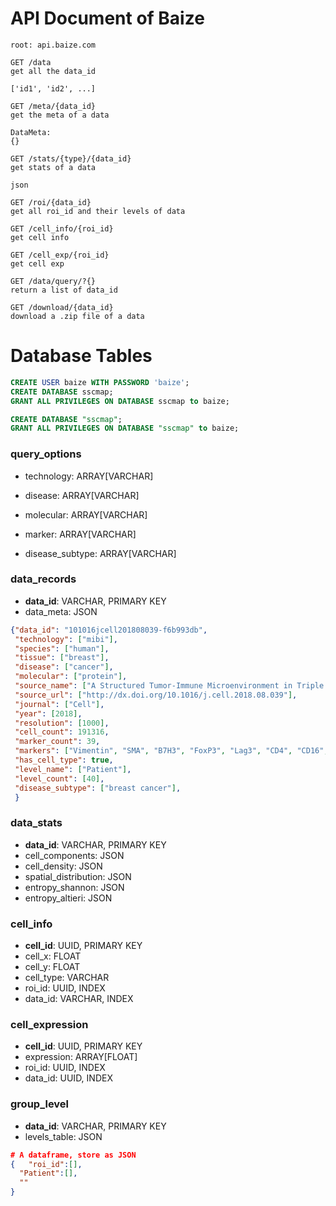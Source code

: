 # API Document of Baize

```
root: api.baize.com

GET /data
get all the data_id

['id1', 'id2', ...]

GET /meta/{data_id}
get the meta of a data

DataMeta:
{}

GET /stats/{type}/{data_id}
get stats of a data

json

GET /roi/{data_id}
get all roi_id and their levels of data

GET /cell_info/{roi_id}
get cell info

GET /cell_exp/{roi_id}
get cell exp

GET /data/query/?{}
return a list of data_id

GET /download/{data_id}
download a .zip file of a data
```





# Database Tables

```sql
CREATE USER baize WITH PASSWORD 'baize';
CREATE DATABASE sscmap;
GRANT ALL PRIVILEGES ON DATABASE sscmap to baize;

CREATE DATABASE "sscmap";
GRANT ALL PRIVILEGES ON DATABASE "sscmap" to baize;
```



### query_options

- technology: ARRAY[VARCHAR]

- disease: ARRAY[VARCHAR]
- molecular: ARRAY[VARCHAR]
- marker: ARRAY[VARCHAR]
- disease_subtype: ARRAY[VARCHAR]



### data_records

- **data_id**: VARCHAR, PRIMARY KEY
- data_meta: JSON

```json
{"data_id": "101016jcell201808039-f6b993db", 
 "technology": ["mibi"], 
 "species": ["human"], 
 "tissue": ["breast"], 
 "disease": ["cancer"], 
 "molecular": ["protein"], 
 "source_name": ["A Structured Tumor-Immune Microenvironment in Triple Negative Breast Cancer Revealed by Multiplexed Ion Beam Imaging"], 
 "source_url": ["http://dx.doi.org/10.1016/j.cell.2018.08.039"], 
 "journal": ["Cell"], 
 "year": [2018], 
 "resolution": [1000], 
 "cell_count": 191316, 
 "marker_count": 39, 
 "markers": ["Vimentin", "SMA", "B7H3", "FoxP3", "Lag3", "CD4", "CD16", "CD56", "OX40", "PD1", "CD31", "PD-L1", "EGFR", "Ki67", "CD209", "CD11c", "CD138", "CD163", "CD68", "CSF-1R", "CD8", "CD3", "IDO", "Keratin17", "CD63", "CD45RO", "CD20", "p53", "Beta catenin", "HLA-DR", "CD11b", "CD45", "H3K9ac", "Pan-Keratin", "H3K27me3", "phospho-S6", "MPO", "Keratin6", "HLA_Class_1"], 
 "has_cell_type": true, 
 "level_name": ["Patient"], 
 "level_count": [40], 
 "disease_subtype": ["breast cancer"],
 }
```



### data_stats

- **data_id**: VARCHAR, PRIMARY KEY
- cell_components: JSON
- cell_density: JSON
- spatial_distribution: JSON
- entropy_shannon: JSON
- entropy_altieri: JSON



### cell_info

- **cell_id**: UUID, PRIMARY KEY
- cell_x: FLOAT
- cell_y: FLOAT
- cell_type: VARCHAR
- roi_id: UUID, INDEX
- data_id: VARCHAR, INDEX



### cell_expression

- **cell_id**: UUID, PRIMARY KEY
- expression: ARRAY[FLOAT]
- roi_id: UUID, INDEX
- data_id: UUID, INDEX



### group_level

- **data_id**: VARCHAR, PRIMARY KEY
- levels_table: JSON

```json
# A dataframe, store as JSON
{	"roi_id":[],
  "Patient":[],
  ""
}
```

